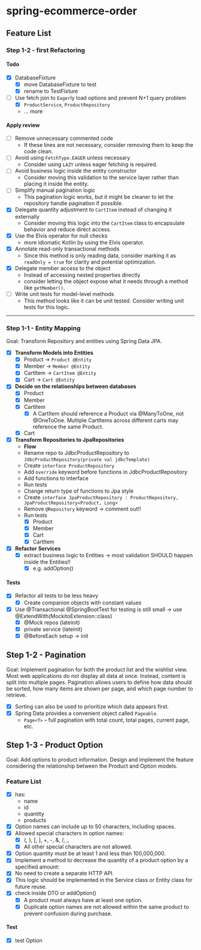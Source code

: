 # spring-ecommerce-order


## Feature List
### Step 1-2 - first Refactoring

#### Todo
- [x] DatabaseFixture
  - [x] move DatabaseFixture to test
  - [x] rename to TestFixture
- [ ] Use fetch join to `Eager`ly load options and prevent N+1 query problem
  - [x] `ProductService`, `ProductRepository`
  - ... more

#### Apply review
- [ ] Remove unnecessary commented code
  - If these lines are not necessary, consider removing them to keep the code clean.
- [ ] Avoid using `FetchType.EAGER` unless necessary
  - Consider using `LAZY` unless eager fetching is required.
- [ ] Avoid business logic inside the entity constructor
  - Consider moving this validation to the service layer rather than placing it inside the entity.
- [ ] Simplify manual pagination logic
  - This pagination logic works, but it might be cleaner to let the repository handle pagination if possible.
- [x] Delegate quantity adjustment to `CartItem` instead of changing it externally
  - Consider moving this logic into the `CartItem` class to encapsulate behavior and reduce direct access.
- [x] Use the Elvis operator for null checks
  - more idiomatic Kotlin by using the Elvis operator.
- [x] Annotate read-only transactional methods
  - Since this method is only reading data, consider marking it as `readOnly = true` for clarity and potential optimization.
- [x] Delegate member access to the object
  - Instead of accessing nested properties directly
  - consider letting the object expose what it needs through a method like `getMember()`.
- [ ] Write unit tests for model-level methods
  - This method looks like it can be unit tested. Consider writing unit tests for this logic.

---

###  Step 1-1 - Entity Mapping

Goal: Transform Repository and entities using Spring Data JPA.

- [x] **Transform Models into Entities**
    - [x] Product -> `Product @Entity`
    - [x] Member -> `Member @Entity`
    - [x] CartItem -> `CartItem @Entity`
    - [x] Cart -> `Cart @Entity`
- [x] **Decide on the relationships between databases**
    - [x] Product
    - [x] Member
    - [x] CartItem
        - [x] A CartItem should reference a Product via @ManyToOne, not @OneToOne. Multiple CartItems across different
          carts may reference the same Product.
    - [x] Cart
- [x] **Transform Repositories to JpaRepositories**
  - **Flow**
  - Rename repo to JdbcProductRepository to `JdbcProductRepository(private val jdbcTemplate)`
  - Create `interface ProductRepository`
  - Add `override` keyword before functions in JdbcProductRepository
  - Add functions to interface
  - Run tests
  - Change return type of functions to Jpa style
  - Create `interface JpaProductRepository : ProductRepository, JpaProductRepository<Product, Long>`
  - Remove `@Repository` keyword -> comment out!!
  - Run tests
    - [x] Product
    - [x] Member
    - [x] Cart
    - [x] CartItem

- [x] **Refactor Services**
    - [x] extract business logic to Entities -> most validation SHOULD happen inside the Entities!!
        - [x] e.g. addOption()

#### Tests

- [x] Refactor all tests to be less heavy
    - [x] Create companion objects with constant values
- [x] Use @Transactional @SpringBootTest for testing is still small -> use @ExtendWith(MockitoExtension::class)
    - [x] @Mock repos (lateinit)
    - [x] private service (lateinit)
    - [x] @BeforeEach setup -> init

## Step 1-2 - Pagination

Goal: Implement pagination for both the product list and the wishlist view.
Most web applications do not display all data at once. Instead, content is split into multiple pages. 
Pagination allows users to define how data should be sorted, how many items are shown per page, and which page number to retrieve.

- [x] Sorting can also be used to prioritize which data appears first.
- [x] Spring Data provides a convenient object called `Pageable`.
  - `Page<T>` – full pagination with total count, total pages, current page, etc.

## Step 1-3 - Product Option

Goal: Add options to product information.
Design and implement the feature considering the relationship between the Product and Option models.

### Feature List
- [x] has:
  - name 
  - id
  - quantity
  - products
- [x] Option names can include up to 50 characters, including spaces.
- [x] Allowed special characters in option names:
  - [x] (, ), [, ], +, -, &, /, _
  - [x] All other special characters are not allowed.
- [x] Option quantity must be at least 1 and less than 100,000,000.
- [x] Implement a method to decrease the quantity of a product option by a specified amount:
- [x] No need to create a separate HTTP API.
- [x] This logic should be implemented in the Service class or Entity class for future reuse.
- [x] check inside DTO or addOption()
  - [x] A product must always have at least one option.
  - [x] Duplicate option names are not allowed within the same product to prevent confusion during purchase.

#### Test
- [x] test Option